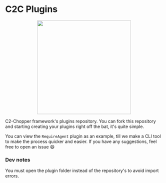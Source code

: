 # C2C Plugins
<div align=center>
<img src="https://github.com/Chopper-C2-Framework/c2c-plugins/assets/62627838/7d8fe792-9cab-4d8d-99e2-830fafd90869" width=300>
</div>


C2-Chopper framework's plugins repository. You can fork this repository and starting creating your plugins right off the bat, it's quite simple. 

You can view the `RequireAgent` plugin as an example, till we make a CLI tool to make the process quicker and easier. 
If you have any suggestions, feel free to open an issue 😄


### Dev notes
You must open the plugin folder instead of the repository's to avoid import errors.
